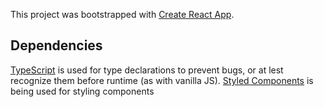 This project was bootstrapped with [Create React App](https://github.com/facebook/create-react-app).

## Dependencies
[TypeScript](https://www.typescriptlang.org/) is used for type declarations to prevent bugs, or at lest recognize them before runtime (as with vanilla JS).
[Styled Components](https://www.styled-components.com/) is being used for styling components